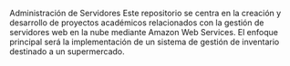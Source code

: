 Administración de Servidores
Este repositorio se centra en la creación y desarrollo de proyectos académicos relacionados con la gestión de servidores web en la nube mediante Amazon Web Services. El enfoque principal será la implementación de un sistema de gestión de inventario destinado a un supermercado.
